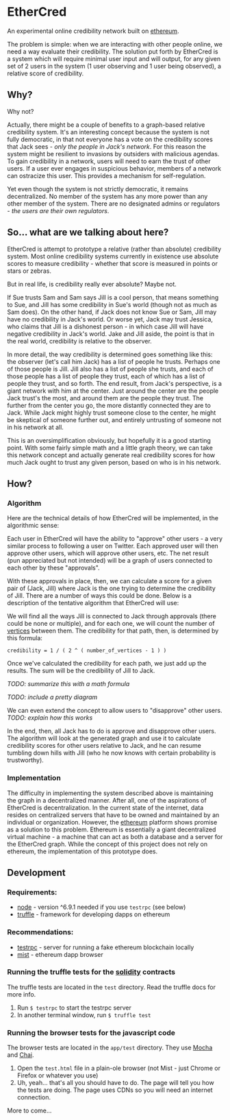 # EtherCred

An experimental online credibility network built on [ethereum](https://www.ethereum.org/).

The problem is simple: when we are interacting with other people online, we need a way evaluate their credibility. The solution put forth by EtherCred is a system which will require minimal user input and will output, for any given set of 2 users in the system (1 user observing and 1 user being observed), a relative score of credibility.

## Why?

Why not?

Actually, there might be a couple of benefits to a graph-based relative credibility system. It's an interesting concept because the system is not fully democratic, in that not everyone has a vote on the credibility scores that Jack sees - *only the people in Jack's network*. For this reason the system might be resilient to invasions by outsiders with malicious agendas. To gain credibility in a network, users will need to earn the trust of other users. If a user ever engages in suspicious behavior, members of a network can ostracize this user. This provides a mechanism for self-regulation.

Yet even though the system is not strictly democratic, it remains decentralized. No member of the system has any more power than any other member of the system. There are no designated admins or regulators - *the users are their own regulators*.

## So... what are we talking about here?

EtherCred is attempt to prototype a relative (rather than absolute) credibility system. Most online credibility systems currently in existence use absolute scores to measure credibility - whether that score is measured in points or stars or zebras.

But in real life, is credibility really ever absolute? Maybe not.

If Sue trusts Sam and Sam says Jill is a cool person, that means something to Sue, and Jill has some credibility in Sue's world (though not as much as Sam does). On the other hand, if Jack does not know Sue or Sam, Jill may have no credibility in Jack's world. Or worse yet, Jack may trust Jessica, who claims that Jill is a dishonest person - in which case Jill will have negative credibility in Jack's world. Jake and Jill aside, the point is that in the real world, credibility is relative to the observer.

In more detail, the way credibility is determined goes something like this: the observer (let's call him Jack) has a list of people he trusts. Perhaps one of those people is Jill. Jill also has a list of people she trusts, and each of those people has a list of people they trust, each of which has a list of people they trust, and so forth. The end result, from Jack's perspective, is a giant network with him at the center. Just around the center are the people Jack trust's the most, and around them are the people they trust. The further from the center you go, the more distantly connected they are to Jack. While Jack might highly trust someone close to the center, he might be skeptical of someone further out, and entirely untrusting of someone not in his network at all.

This is an oversimplification obviously, but hopefully it is a good starting point. With some fairly simple math and a little graph theory, we can take this network concept and actually generate real credibility scores for how much Jack ought to trust any given person, based on who is in his network.

## How?

### Algorithm

Here are the technical details of how EtherCred will be implemented, in the algorithmic sense:

Each user in EtherCred will have the ability to "approve" other users - a very similar process to following a user on Twitter. Each approved user will then approve other users, which will approve other users, etc. The net result (pun appreciated but not intended) will be a graph of users connected to each other by these "approvals".

With these approvals in place, then, we can calculate a score for a given pair of (Jack, Jill) where Jack is the one trying to determine the credibility of Jill. There are a number of ways this could be done. Below is a description of the tentative algorithm that EtherCred will use:

We will find all the ways Jill is connected to Jack through approvals (there could be none or multiple), and for each one, we will count the number of [vertices](https://en.wikipedia.org/wiki/Vertex_(graph_theory)) between them. The credibility for that path, then, is determined by this formula:

`credibility = 1 / ( 2 ^ ( number_of_vertices - 1 ) )`

Once we've calculated the credibility for each path, we just add up the results. The sum will be the credibility of Jill to Jack.

*TODO: summarize this with a math formula*

*TODO: include a pretty diagram*

We can even extend the concept to allow users to "disapprove" other users. *TODO: explain how this works*

In the end, then, all Jack has to do is approve and disapprove other users. The algorithm will look at the generated graph and use it to calculate credibility scores for other users relative to Jack, and he can resume tumbling down hills with Jill (who he now knows with certain probability is trustworthy).

### Implementation

The difficulty in implementing the system described above is maintaining the graph in a decentralized manner. After all, one of the aspirations of EtherCred is decentralization. In the current state of the internet, data resides on centralized servers that have to be owned and maintained by an individual or organization. However, the [ethereum](https://www.ethereum.org/) platform shows promise as a solution to this problem. Ethereum is essentially a giant decentralized virtual machine - a machine that can act as both a database and a server for the EtherCred graph. While the concept of this project does not rely on ethereum, the implementation of this prototype does.

## Development

### Requirements:
- [node](https://github.com/nodejs/node) - version ^6.9.1 needed if you use `testrpc` (see below)
- [truffle](https://github.com/ConsenSys/truffle) - framework for developing dapps on ethereum

### Recommendations:
- [testrpc](https://github.com/ethereumjs/testrpc) - server for running a fake ethereum blockchain locally
- [mist](https://github.com/ethereum/mist) - ethereum dapp browser

### Running the truffle tests for the [solidity](https://solidity.readthedocs.io/en/develop/) contracts

The truffle tests are located in the `test` directory. Read the truffle docs for more info.

1. Run `$ testrpc` to start the testrpc server
2. In another terminal window, run `$ truffle test`

### Running the browser tests for the javascript code

The browser tests are located in the `app/test` directory. They use [Mocha](https://github.com/mochajs/mocha) and [Chai](https://github.com/chaijs/chai).

1. Open the `test.html` file in a plain-ole browser (not Mist - just Chrome or Firefox or whatever you use)
2. Uh, yeah... that's all you should have to do. The page will tell you how the tests are doing. The page uses CDNs so you will need an internet connection.

More to come...
